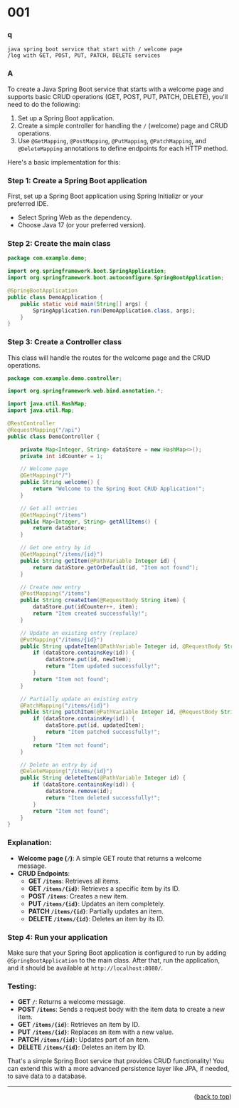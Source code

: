 <a name="topage"></a>

# 001

### q

```
java spring boot service that start with / welcome page
/log with GET, POST, PUT, PATCH, DELETE services 
```

### A

To create a Java Spring Boot service that starts with a welcome page and supports basic CRUD operations (GET, POST, PUT, PATCH, DELETE), you'll need to do the following:

1. Set up a Spring Boot application.
2. Create a simple controller for handling the `/` (welcome) page and CRUD operations.
3. Use `@GetMapping`, `@PostMapping`, `@PutMapping`, `@PatchMapping`, and `@DeleteMapping` annotations to define endpoints for each HTTP method.

Here's a basic implementation for this:

### Step 1: Create a Spring Boot application
First, set up a Spring Boot application using Spring Initializr or your preferred IDE.

- Select Spring Web as the dependency.
- Choose Java 17 (or your preferred version).

### Step 2: Create the main class

```java
package com.example.demo;

import org.springframework.boot.SpringApplication;
import org.springframework.boot.autoconfigure.SpringBootApplication;

@SpringBootApplication
public class DemoApplication {
    public static void main(String[] args) {
        SpringApplication.run(DemoApplication.class, args);
    }
}
```

### Step 3: Create a Controller class

This class will handle the routes for the welcome page and the CRUD operations.

```java
package com.example.demo.controller;

import org.springframework.web.bind.annotation.*;

import java.util.HashMap;
import java.util.Map;

@RestController
@RequestMapping("/api")
public class DemoController {

    private Map<Integer, String> dataStore = new HashMap<>();
    private int idCounter = 1;

    // Welcome page
    @GetMapping("/")
    public String welcome() {
        return "Welcome to the Spring Boot CRUD Application!";
    }

    // Get all entries
    @GetMapping("/items")
    public Map<Integer, String> getAllItems() {
        return dataStore;
    }

    // Get one entry by id
    @GetMapping("/items/{id}")
    public String getItem(@PathVariable Integer id) {
        return dataStore.getOrDefault(id, "Item not found");
    }

    // Create new entry
    @PostMapping("/items")
    public String createItem(@RequestBody String item) {
        dataStore.put(idCounter++, item);
        return "Item created successfully!";
    }

    // Update an existing entry (replace)
    @PutMapping("/items/{id}")
    public String updateItem(@PathVariable Integer id, @RequestBody String newItem) {
        if (dataStore.containsKey(id)) {
            dataStore.put(id, newItem);
            return "Item updated successfully!";
        }
        return "Item not found";
    }

    // Partially update an existing entry
    @PatchMapping("/items/{id}")
    public String patchItem(@PathVariable Integer id, @RequestBody String updatedItem) {
        if (dataStore.containsKey(id)) {
            dataStore.put(id, updatedItem);
            return "Item patched successfully!";
        }
        return "Item not found";
    }

    // Delete an entry by id
    @DeleteMapping("/items/{id}")
    public String deleteItem(@PathVariable Integer id) {
        if (dataStore.containsKey(id)) {
            dataStore.remove(id);
            return "Item deleted successfully!";
        }
        return "Item not found";
    }
}
```

### Explanation:
- **Welcome page (`/`)**: A simple GET route that returns a welcome message.
- **CRUD Endpoints**:
  - **GET `/items`**: Retrieves all items.
  - **GET `/items/{id}`**: Retrieves a specific item by its ID.
  - **POST `/items`**: Creates a new item.
  - **PUT `/items/{id}`**: Updates an item completely.
  - **PATCH `/items/{id}`**: Partially updates an item.
  - **DELETE `/items/{id}`**: Deletes an item by its ID.

### Step 4: Run your application

Make sure that your Spring Boot application is configured to run by adding `@SpringBootApplication` to the main class. After that, run the application, and it should be available at `http://localhost:8080/`.

### Testing:

- **GET `/`**: Returns a welcome message.
- **POST `/items`**: Sends a request body with the item data to create a new item.
- **GET `/items/{id}`**: Retrieves an item by ID.
- **PUT `/items/{id}`**: Replaces an item with a new value.
- **PATCH `/items/{id}`**: Updates part of an item.
- **DELETE `/items/{id}`**: Deletes an item by ID.

That's a simple Spring Boot service that provides CRUD functionality! You can extend this with a more advanced persistence layer like JPA, if needed, to save data to a database.


----

<p align="right">(<a href="#topage">back to top</a>)</p>
<br/>
<br/>
